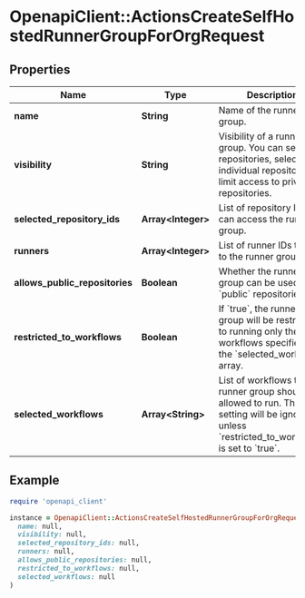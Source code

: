 # OpenapiClient::ActionsCreateSelfHostedRunnerGroupForOrgRequest

## Properties

| Name | Type | Description | Notes |
| ---- | ---- | ----------- | ----- |
| **name** | **String** | Name of the runner group. |  |
| **visibility** | **String** | Visibility of a runner group. You can select all repositories, select individual repositories, or limit access to private repositories. | [optional][default to &#39;all&#39;] |
| **selected_repository_ids** | **Array&lt;Integer&gt;** | List of repository IDs that can access the runner group. | [optional] |
| **runners** | **Array&lt;Integer&gt;** | List of runner IDs to add to the runner group. | [optional] |
| **allows_public_repositories** | **Boolean** | Whether the runner group can be used by &#x60;public&#x60; repositories. | [optional][default to false] |
| **restricted_to_workflows** | **Boolean** | If &#x60;true&#x60;, the runner group will be restricted to running only the workflows specified in the &#x60;selected_workflows&#x60; array. | [optional][default to false] |
| **selected_workflows** | **Array&lt;String&gt;** | List of workflows the runner group should be allowed to run. This setting will be ignored unless &#x60;restricted_to_workflows&#x60; is set to &#x60;true&#x60;. | [optional] |

## Example

```ruby
require 'openapi_client'

instance = OpenapiClient::ActionsCreateSelfHostedRunnerGroupForOrgRequest.new(
  name: null,
  visibility: null,
  selected_repository_ids: null,
  runners: null,
  allows_public_repositories: null,
  restricted_to_workflows: null,
  selected_workflows: null
)
```

